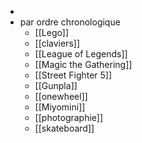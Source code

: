 -
- par ordre chronologique
	- [[Lego]]
	- [[claviers]]
	- [[League of Legends]]
	- [[Magic the Gathering]]
	- [[Street Fighter 5]]
	- [[Gunpla]]
	- [[onewheel]]
	- [[Miyomini]]
	- [[photographie]]
	- [[skateboard]]